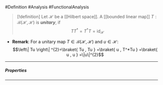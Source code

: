 #Definition #Analysis #FunctionalAnalysis 

> [!definition]
> Let $\mathcal{H}$ be a [[Hilbert space]]. A [[bounded linear map]] $T:\mathcal{B}(\mathcal{H},\mathcal{H})$ is ***unitary***, if $$T T^{*}=T^{*}T=\text{id}_{\mathcal{H}}$$

- **Remark**: For a unitary map $T\in \mathcal{B}(\mathcal{H},\mathcal{H})$ and $u\in \mathcal{H}$: $$\left\| Tu \right\| ^{2}=\braket{ Tu , Tu } =\braket{ u , T^*Tu } =\braket{ u , u } =\|u\|^{2}$$
---
##### Properties
---
